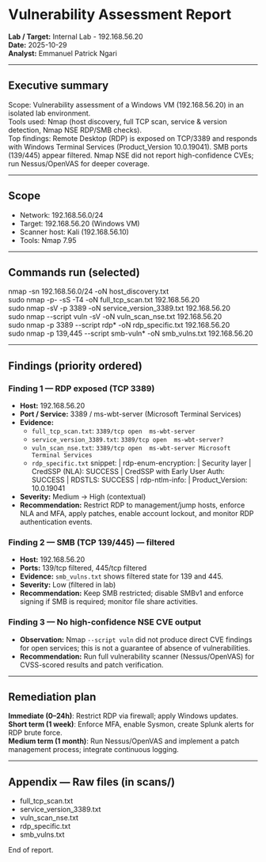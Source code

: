 # Vulnerability Assessment Report
**Lab / Target:** Internal Lab - 192.168.56.20  
**Date:** 2025-10-29  
**Analyst:** Emmanuel Patrick Ngari

---

## Executive summary
Scope: Vulnerability assessment of a Windows VM (192.168.56.20) in an isolated lab environment.  
Tools used: Nmap (host discovery, full TCP scan, service & version detection, Nmap NSE RDP/SMB checks).  
Top findings: Remote Desktop (RDP) is exposed on TCP/3389 and responds with Windows Terminal Services (Product_Version 10.0.19041). SMB ports (139/445) appear filtered. Nmap NSE did not report high-confidence CVEs; run Nessus/OpenVAS for deeper coverage.

---

## Scope
- Network: 192.168.56.0/24  
- Target: 192.168.56.20 (Windows VM)  
- Scanner host: Kali (192.168.56.10)  
- Tools: Nmap 7.95

---

## Commands run (selected)
nmap -sn 192.168.56.0/24 -oN host_discovery.txt  
sudo nmap -p- -sS -T4 -oN full_tcp_scan.txt 192.168.56.20  
sudo nmap -sV -p 3389 -oN service_version_3389.txt 192.168.56.20  
sudo nmap --script vuln -sV -oN vuln_scan_nse.txt 192.168.56.20  
sudo nmap -p 3389 --script rdp* -oN rdp_specific.txt 192.168.56.20  
sudo nmap -p 139,445 --script smb-vuln* -oN smb_vulns.txt 192.168.56.20

---

## Findings (priority ordered)

### Finding 1 — RDP exposed (TCP 3389)
- **Host:** 192.168.56.20  
- **Port / Service:** 3389 / ms-wbt-server (Microsoft Terminal Services)  
- **Evidence:**
  - `full_tcp_scan.txt`: `3389/tcp open  ms-wbt-server`
  - `service_version_3389.txt`: `3389/tcp open  ms-wbt-server?`
  - `vuln_scan_nse.txt`: `3389/tcp open  ms-wbt-server Microsoft Terminal Services`
  - `rdp_specific.txt` snippet:
    | rdp-enum-encryption:
    |   Security layer
    |     CredSSP (NLA): SUCCESS
    |     CredSSP with Early User Auth: SUCCESS
    |     RDSTLS: SUCCESS
    | rdp-ntlm-info:
    |   Product_Version: 10.0.19041
- **Severity:** Medium → High (contextual)
- **Recommendation:** Restrict RDP to management/jump hosts, enforce NLA and MFA, apply patches, enable account lockout, and monitor RDP authentication events.

### Finding 2 — SMB (TCP 139/445) — filtered
- **Host:** 192.168.56.20  
- **Ports:** 139/tcp filtered, 445/tcp filtered  
- **Evidence:** `smb_vulns.txt` shows filtered state for 139 and 445.
- **Severity:** Low (filtered in lab)  
- **Recommendation:** Keep SMB restricted; disable SMBv1 and enforce signing if SMB is required; monitor file share activities.

### Finding 3 — No high-confidence NSE CVE output
- **Observation:** Nmap `--script vuln` did not produce direct CVE findings for open services; this is not a guarantee of absence of vulnerabilities.  
- **Recommendation:** Run full vulnerability scanner (Nessus/OpenVAS) for CVSS-scored results and patch verification.

---

## Remediation plan
**Immediate (0–24h)**: Restrict RDP via firewall; apply Windows updates.  
**Short term (1 week)**: Enforce MFA, enable Sysmon, create Splunk alerts for RDP brute force.  
**Medium term (1 month)**: Run Nessus/OpenVAS and implement a patch management process; integrate continuous logging.

---

## Appendix — Raw files (in scans/)
- full_tcp_scan.txt  
- service_version_3389.txt  
- vuln_scan_nse.txt  
- rdp_specific.txt  
- smb_vulns.txt

End of report.
